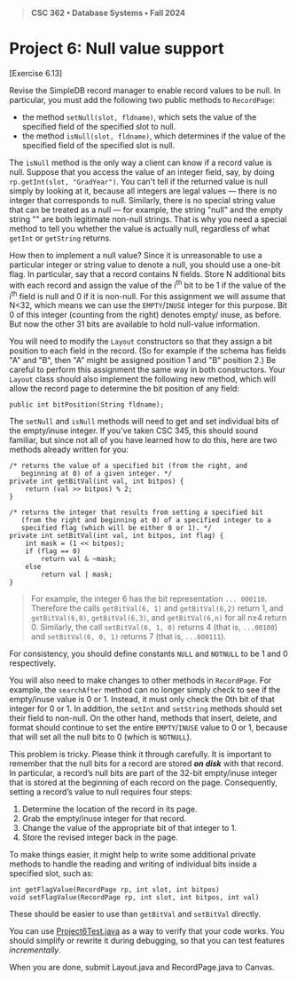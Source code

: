 > **CSC 362 • Database Systems • Fall 2024**
# Project 6: Null value support

[Exercise 6.13]

Revise the SimpleDB record manager to enable record values to
be null. In particular, you must add the following two public methods to `RecordPage`:
- the method `setNull(slot, fldname)`, which sets the value of the specified field
of the specified slot to null.
- the method `isNull(slot, fldname)`, which determines if the value of the
specified field of the specified slot is null.

The `isNull` method is the only way a client can know if a record value is null. Suppose that you access the value of an integer field, say, by doing `rp.getInt(slot, "GradYear")`. You can't tell if the returned value is null simply by looking at it, because
all integers are legal values — there is no integer that corresponds to null. Similarly,
there is no special string value that can be treated as a null — for example, the string
"null" and the empty string "" are both legitimate non-null strings. That is why you need a
special method to tell you whether the value is actually null, regardless of what `getInt`
or `getString` returns.

How then to implement a null value? Since it is unreasonable to use a particular integer
or string value to denote a null, you should use a one-bit flag. In particular, say that a
record contains N fields. Store N additional bits with each record and assign the value of
the i<sup>th</sup> bit to be 1 if the value of the i<sup>th</sup> field is null and 0 if it is non-null. For this assignment we will assume that N<32, which means we can use the `EMPTY`/`INUSE`
integer for this purpose. Bit 0 of this integer (counting from the right) denotes empty/
inuse, as before. But now the other 31 bits are available to hold null-value information.

You will need to modify the `Layout` constructors so that they assign a bit position to
each field in the record. (So for example if the schema has fields "A" and "B", then "A"
might be assigned position 1 and "B" position 2.) Be careful to perform this assignment
the same way in both constructors. Your `Layout` class should also implement the
following new method, which will allow the record page to determine the bit position of
any field:

```
public int bitPosition(String fldname);
```

The `setNull` and `isNull` methods will need to get and set individual bits of the
empty/inuse integer. If you've taken CSC 345, this should sound familiar, but since not all of you have learned how to do this, here are two methods already written for you:

```
/* returns the value of a specified bit (from the right, and
   beginning at 0) of a given integer. */
private int getBitVal(int val, int bitpos) {
    return (val >> bitpos) % 2;
}

/* returns the integer that results from setting a specified bit
   (from the right and beginning at 0) of a specified integer to a 
   specified flag (which will be either 0 or 1). */
private int setBitVal(int val, int bitpos, int flag) {
    int mask = (1 << bitpos);
    if (flag == 0)
        return val & ~mask;
    else
        return val | mask;
}
```

> For example, the integer 6 has the bit representation `... 000110`. Therefore the calls
`getBitVal(6, 1)` and `getBitVal(6,2)` return 1, and `getBitVal(6,0)`, `getBitVal(6,3)`, and
`getBitVal(6,n)` for all n≥4 return 0. Similarly, the call `setBitVal(6, 1, 0)` returns 4 (that is,
`...00100`) and `setBitVal(6, 0, 1)` returns 7 (that is, `...000111`).

For consistency, you should define constants `NULL` and `NOTNULL` to be 1 and 0
respectively.

You will also need to make changes to other methods in `RecordPage`. For example,
the `searchAfter` method can no longer simply check to see if the empty/inuse value
is 0 or 1. Instead, it must only check the 0th bit of that integer for 0 or 1. In addition, the
`setInt` and `setString` methods should set their field to non-null. On the other hand,
methods that insert, delete, and format should continue to set the entire `EMPTY`/`INUSE`
value to 0 or 1, because that will set all the null bits to 0 (which is `NOTNULL`).

This problem is tricky. Please think it through carefully. It is important to remember that
the null bits for a record are stored ***on disk*** with that record. In particular, a record’s null
bits are part of the 32-bit empty/inuse integer that is stored at the beginning of each
record on the page. Consequently, setting a record’s value to null requires four steps:

1. Determine the location of the record in its page.
2. Grab the empty/inuse integer for that record.
3. Change the value of the appropriate bit of that integer to 1.
4. Store the revised integer back in the page.

To make things easier, it might help to write some additional private methods to handle the
reading and writing of individual bits inside a specified slot, such as:

```
int getFlagValue(RecordPage rp, int slot, int bitpos)
void setFlagValue(RecordPage rp, int slot, int bitpos, int val)
```

These should be easier to use than `getBitVal` and `setBitVal` directly.

You can use [Project6Test.java](./Project6Test.java) as a way to verify that your code works. You should simplify or rewrite it during debugging, so that you can test features *incrementally*.

When you are done, submit Layout.java and RecordPage.java to Canvas.